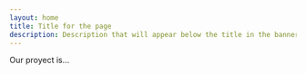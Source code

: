 ```yaml
---
layout: home
title: Title for the page
description: Description that will appear below the title in the banner
---
```


Our proyect is... 
